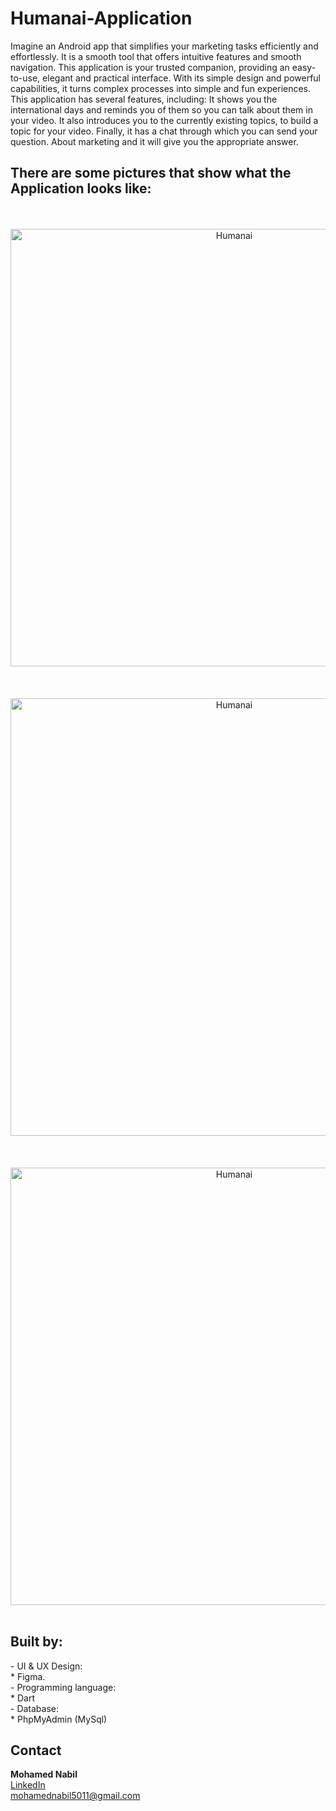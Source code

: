# Humanai-Application

Imagine an Android app that simplifies your marketing tasks efficiently and effortlessly. It is a smooth tool that offers intuitive features and smooth navigation. This application is your trusted companion, providing an easy-to-use, elegant and practical interface. With its simple design and powerful capabilities, it turns complex processes into simple and fun experiences. This application has several features, including: It shows you the international days and reminds you of them so you can talk about them in your video. It also introduces you to the currently existing topics, to build a topic for your video. Finally, it has a chat through which you can send your question. About marketing and it will give you the appropriate answer.

<h2>
There are some pictures that show what the Application looks like:
</h2>
<br>
<br>
<div align="center">
  <a href="https://github.com/user-attachments/assets/709b384a-5f0c-451c-b7ab-580b9b22f3cc">
    <img src="https://github.com/user-attachments/assets/709b384a-5f0c-451c-b7ab-580b9b22f3cc" alt="Humanai" width="700" >
  </a>
</div>
<br>

<br>
<br>
<div align="center">
  <a href="https://github.com/user-attachments/assets/57b6413e-816c-42f0-879e-175c31d466f8">
    <img src="https://github.com/user-attachments/assets/57b6413e-816c-42f0-879e-175c31d466f8" alt="Humanai" width="700" >
  </a>
</div>
<br>

<br>
<br>
<div align="center">
  <a href="https://github.com/user-attachments/assets/7039972d-8ca5-4340-99b6-b7a26d192c47">
    <img src="https://github.com/user-attachments/assets/7039972d-8ca5-4340-99b6-b7a26d192c47" alt="Humanai" width="700" >
  </a>
</div>
<br>

<h2>
Built by:
</h2>
- UI & UX Design:<br>
* Figma.<br>
- Programming language:<br>
* Dart <br>
- Database:<br>
* PhpMyAdmin (MySql) <br>

<h2>Contact</h2>
<B>Mohamed Nabil</B> <br> <a href = "https://www.linkedin.com/in/mohamed-nabil-mohamed-9286272b6">LinkedIn</a> <br> <a href = "mohamednabil5011@gmail.com">mohamednabil5011@gmail.com</a>
